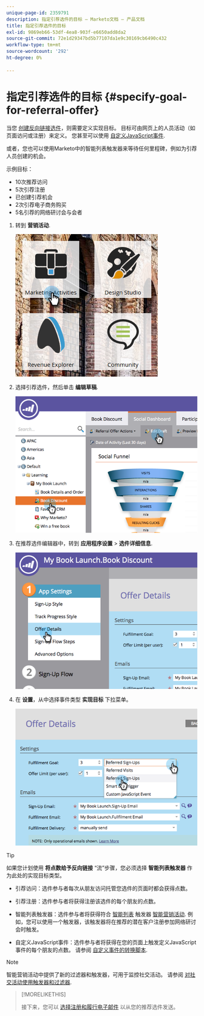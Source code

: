 ```yaml
---
unique-page-id: 2359791
description: 指定引荐选件的目标 — Marketo文档 — 产品文档
title: 指定引荐选件的目标
exl-id: 9869eb66-53df-4ea8-903f-e6650add8da2
source-git-commit: 72e1d29347bd5b77107da1e9c30169cb6490c432
workflow-type: tm+mt
source-wordcount: '292'
ht-degree: 0%

---
```


# 指定引荐选件的目标 {#specify-goal-for-referral-offer}

当您 [创建反向链接选件](/help/marketo/product-docs/demand-generation/social/referral-offers/create-a-referral-offer.md)，则需要定义实现目标。 目标可由网页上的人员活动（如页面访问或注册）来定义。 您甚至可以使用 [自定义JavaScript事件](/help/marketo/product-docs/demand-generation/social/social-functions/conversion-script-for-custom-events.md).

或者，您也可以使用Marketo中的智能列表触发器来等待任何里程碑，例如为引荐人员创建的机会。

示例目标：

* 10次推荐访问
* 5次引荐注册
* 已创建引荐机会
* 2次引荐电子商务购买
* 5名引荐的网络研讨会与会者

1. 转到 **营销活动**.

   ![](assets/ma.png)

1. 选择引荐选件，然后单击 **编辑草稿**.

   ![](assets/image2014-9-19-15-3a6-3a35.png)

1. 在推荐选件编辑器中，转到 **应用程序设置** > **选件详细信息**.

   ![](assets/image2014-9-19-15-3a6-3a44.png)

1. 在 **设置**，从中选择事件类型 **实现目标** 下拉菜单。

   ![](assets/image2014-9-19-15-3a6-3a56.png)

>[!TIP]
>
>如果您计划使用 **将点数给予反向链接** “流”步骤，您必须选择 **智能列表触发器** 作为此处的实现目标类型。

* 引荐访问：选件参与者每次从朋友访问托管您选件的页面时都会获得点数。
* 引荐注册：选件参与者将获得注册该选件的每个朋友的点数。
* 智能列表触发器：选件参与者将获得符合 [智能列表](/help/marketo/product-docs/core-marketo-concepts/smart-lists-and-static-lists/understanding-smart-lists.md) 触发器 [智能营销活动](/help/marketo/product-docs/core-marketo-concepts/smart-campaigns/understanding-smart-campaigns.md). 例如，您可以使用一个触发器，该触发器将在推荐的潜在客户注册参加网络研讨会时触发。

* 自定义JavaScript事件：选件参与者将获得在您的页面上触发定义JavaScript事件的每个朋友的点数。 请参阅 [自定义事件的转换脚本](/help/marketo/product-docs/demand-generation/social/social-functions/triggers-and-filters-for-social-activities.md).

>[!NOTE]
>
>智能营销活动中提供了新的过滤器和触发器，可用于监控社交活动。 请参阅 [对社交活动使用触发器和过滤器](/help/marketo/product-docs/demand-generation/social/social-functions/triggers-and-filters-for-social-activities.md).

>[!MORELIKETHIS]
>
>接下来，您可以 [选择注册和履行电子邮件](/help/marketo/product-docs/demand-generation/social/referral-offers/send-referral-offer-fulfillment-email.md) 以从您的推荐选件发送。
